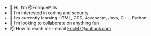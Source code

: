 - 👋 Hi, I’m @EnriqueMills
- 👀 I’m interested in coding and security
- 🌱 I’m currently learning HTML, CSS, Javascript, Java, C++, Python
- 💞️ I’m looking to collaborate on anything fun
- 📫 How to reach me - email EricM7@outlook.com

<!---
EnriqueMills/EnriqueMills is a ✨ special ✨ repository because its `README.md` (this file) appears on your GitHub profile.
You can click the Preview link to take a look at your changes.
--->
